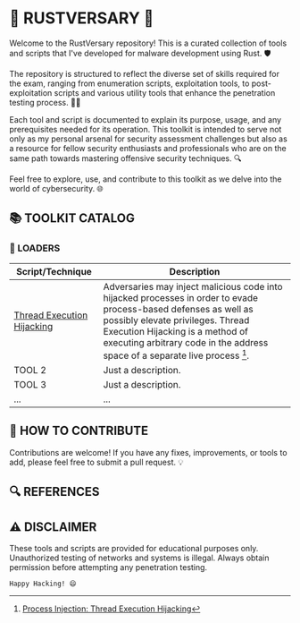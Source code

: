 # 🦀 RUSTVERSARY 🦀

Welcome to the RustVersary repository! This is a curated collection of tools and scripts that I've developed for malware development using Rust. 🛡️

The repository is structured to reflect the diverse set of skills required for the exam, ranging from enumeration scripts, exploitation tools, to post-exploitation scripts and various utility tools that enhance the penetration testing process. 🕵️‍♂️

Each tool and script is documented to explain its purpose, usage, and any prerequisites needed for its operation. This toolkit is intended to serve not only as my personal arsenal for security assessment challenges but also as a resource for fellow security enthusiasts and professionals who are on the same path towards mastering offensive security techniques. 🔍

Feel free to explore, use, and contribute to this toolkit as we delve into the world of cybersecurity. 🌐

## 📚 TOOLKIT CATALOG
### 🔄 LOADERS
| Script/Technique                                                                                                                 | Description                                                                                                                                                                                                                                                             |
|----------------------------------------------------------------------------------------------------------------------------------|-------------------------------------------------------------------------------------------------------------------------------------------------------------------------------------------------------------------------------------------------------------------------|
| [Thread Execution Hijacking](https://github.com/Suredials/RUSTVERSARY/blob/main/LOADERS/thread_execution_hijacking/src/main.rs)	 | Adversaries may inject malicious code into hijacked processes in order to evade process-based defenses as well as possibly elevate privileges. Thread Execution Hijacking is a method of executing arbitrary code in the address space of a separate live process [^1]. |
| TOOL 2	                                                                                                                          | Just a description.                                                                                                                                                                                                                                                     |
| TOOL 3                                                                                                                           | 	Just a description.                                                                                                                                                                                                                                                    |
| ...	                                                                                                                             | ...                                                                                                                                                                                                                                                                     | 
## 🤝 HOW TO CONTRIBUTE
Contributions are welcome! If you have any fixes, improvements, or tools to add, please feel free to submit a pull request. 💡
## 🔍 REFERENCES

[^1]: [Process Injection: Thread Execution Hijacking](https://attack.mitre.org/techniques/T1055/003/)
## ⚠️ DISCLAIMER
These tools and scripts are provided for educational purposes only. Unauthorized testing of networks and systems is illegal. Always obtain permission before attempting any penetration testing.

` Happy Hacking! 😄 `
